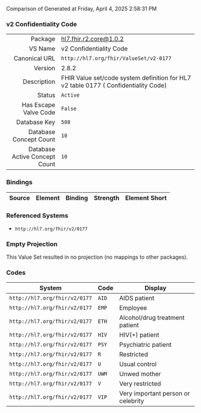 Comparison of 
Generated at Friday, April 4, 2025 2:58:31 PM

### v2 Confidentiality Code

|      |     |
| ---: | --- |
| Package | hl7.fhir.r2.core@1.0.2 |
| VS Name | v2 Confidentiality Code |
| Canonical URL | `http://hl7.org/fhir/ValueSet/v2-0177` |
| Version | 2.8.2 |
| Description | FHIR Value set/code system definition for HL7 v2 table 0177 ( Confidentiality Code) |
| Status | `Active` |
| Has Escape Valve Code | `False` |
| Database Key | `508` |
| Database Concept Count | `10` |
| Database Active Concept Count | `10` |
### Bindings

| Source | Element | Binding | Strength | Element Short |
| ------ | ------- | ------- | -------- | ------------- |

### Referenced Systems

* `http://hl7.org/fhir/v2/0177`
### Empty Projection

This Value Set resulted in no projection (no mappings to other packages).

### Codes

| System | Code | Display |
| ------ | ---- | ------- |
| `http://hl7.org/fhir/v2/0177` | `AID` | AIDS patient |
| `http://hl7.org/fhir/v2/0177` | `EMP` | Employee |
| `http://hl7.org/fhir/v2/0177` | `ETH` | Alcohol/drug treatment patient |
| `http://hl7.org/fhir/v2/0177` | `HIV` | HIV(+) patient |
| `http://hl7.org/fhir/v2/0177` | `PSY` | Psychiatric patient |
| `http://hl7.org/fhir/v2/0177` | `R` | Restricted |
| `http://hl7.org/fhir/v2/0177` | `U` | Usual control |
| `http://hl7.org/fhir/v2/0177` | `UWM` | Unwed mother |
| `http://hl7.org/fhir/v2/0177` | `V` | Very restricted |
| `http://hl7.org/fhir/v2/0177` | `VIP` | Very important person or celebrity |
